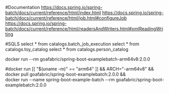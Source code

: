 #Documentation
https://docs.spring.io/spring-batch/docs/current/reference/html/index.html
https://docs.spring.io/spring-batch/docs/current/reference/html/job.html#configureJob
https://docs.spring.io/spring-batch/docs/current/reference/html/readersAndWriters.html#xmlReadingWriting

#SQLS
select * from catalogs.batch_job_execution
select * from catalogs.toy_catalog
select * from catalogs.person_catalog

docker run --rm goafabric/spring-boot-examplebatch-arm64v8:2.0.0

#docker run
[[ "$(uname -m)" == "arm64"  ]] && ARCH="-arm64v8" && \
docker pull goafabric/spring-boot-examplebatch:2.0.0 && \
docker run --name spring-boot-example-batch --rm goafabric/spring-boot-examplebatch:2.0.0
